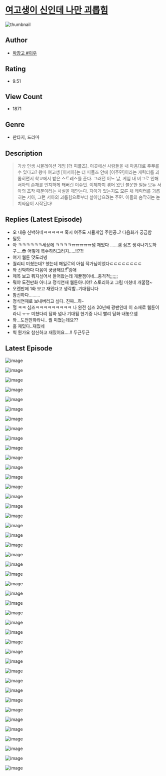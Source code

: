 # [여고생이 신인데 나만 괴롭힘](https://comic.naver.com/challenge/list?titleId=809924)
![thumbnail](https://image-comic.pstatic.net/user_contents_data/challenge_comic/2023/05/23/268616/upload_7363494466552149347_480x623.jpeg)

## Author
- [박장고 #이우](https://comic.naver.com/artistTitle?id=268616)

## Rating
- 9.51

## View Count
- 1871

## Genre
- 판타지, 드라마

## Description
> 가상 인생 시뮬레이션 게임 [더 피플즈]. 이곳에선 사람들을 내 마음대로 주무를 수 있다고? 왕따 여고생 [이서아]는 더 피플즈 안에 [이주민]이라는 캐릭터를 괴롭히면서 학교에서 받은 스트레스를 푼다. 그러던 어느 날, 게임 내 버그로 인해 서아의 존재를 인지하게 돼버린 이주민. 이제까지 겪어 왔던 불운한 일들 모두 서아의 조작 때문이라는 사실을 깨닫는다. 자아가 있는지도 모른 채 캐릭터를 괴롭히는 서아, 그런 서아의 괴롭힘으로부터 살아남으려는 주민. 이들의 숨막히는 눈치싸움이 시작된다!

## Replies (Latest Episode)
- 오 내용 신박하네ㅋㅋㅋㅋㅋ 혹시 여주도 시뮬게임 주인공..? 다음화가 궁금함
- 될듯
- 아 ㅋㅋㅋㅋㅋㅋ세상에 ㅋㅋㅋㅋㅠㅠㅠㅠㅠ넘 재밌다 ......겜 심즈 생각나기도하구....😳 어떻게 복수하려그러지.....!!??!
- 여기 웹툰 맛도리넹
- 퀄리티 미쳤는데? 했는데 해일로의 아침 작가님이었다ㄷㄷㄷㄷㄷㄷㄷㄷ
- 와 신박하다 다음이 궁금해요!̆̈!̆̈ 킹애
- 제목 보고 뭐지싶어서 들어왔는데 개꿀잼이네...충격적;;;;;;
- 뭐야 도전만화 아니고 정식연재 웹툰아니야? 스토리하고 그림 미쳤네 개꿀잼~
- 오랜만에 1화 보고 재밌다고 생각함..기대됩니다
- 참신하다.........
- 정식연재로 보내버리고 싶다. 진짜...하-
- 헐 ㅋㅋ 심즈ㅋㅋㅋㅋㅋㅋㅋㅋㅋ 나 완전 심즈 20년째 광팬인데 이 소재로 웹툰이라니 ㅜㅜ 미쳤다리 담화 넘나 기대됨 현기증 나니 빨리 담화 내놓으셈
- 와…도전만화라니.. 퀄 미쳤는데요??
- 홀 재밌다..재밌네
- 헉 뭔가요 참신하고 재밌어요....!! 두근두근

## Latest Episode
![image](https://image-comic.pstatic.net/user_contents_data/challenge_comic/2023/05/26/268616/upload_4063200570859021926.jpeg)

![image](https://image-comic.pstatic.net/user_contents_data/challenge_comic/2023/05/26/268616/upload_3978755685501461861.jpeg)

![image](https://image-comic.pstatic.net/user_contents_data/challenge_comic/2023/05/26/268616/upload_3977585985565254198.jpeg)

![image](https://image-comic.pstatic.net/user_contents_data/challenge_comic/2023/05/26/268616/upload_7292842065584468577.jpeg)

![image](https://image-comic.pstatic.net/user_contents_data/challenge_comic/2023/05/26/268616/upload_7221301242129113396.jpeg)

![image](https://image-comic.pstatic.net/user_contents_data/challenge_comic/2023/05/26/268616/upload_3761179021182001968.jpeg)

![image](https://image-comic.pstatic.net/user_contents_data/challenge_comic/2023/05/26/268616/upload_4123384345624983909.jpeg)

![image](https://image-comic.pstatic.net/user_contents_data/challenge_comic/2023/05/26/268616/upload_7377796029881935414.jpeg)

![image](https://image-comic.pstatic.net/user_contents_data/challenge_comic/2023/05/26/268616/upload_3761404415982265653.jpeg)

![image](https://image-comic.pstatic.net/user_contents_data/challenge_comic/2023/05/26/268616/upload_3618749169602278195.jpeg)

![image](https://image-comic.pstatic.net/user_contents_data/challenge_comic/2023/05/26/268616/upload_3558185895904502118.jpeg)

![image](https://image-comic.pstatic.net/user_contents_data/challenge_comic/2023/05/26/268616/upload_3544723663707256166.jpeg)

![image](https://image-comic.pstatic.net/user_contents_data/challenge_comic/2023/05/26/268616/upload_3689628301216067891.jpeg)

![image](https://image-comic.pstatic.net/user_contents_data/challenge_comic/2023/05/26/268616/upload_7148677378094413616.jpeg)

![image](https://image-comic.pstatic.net/user_contents_data/challenge_comic/2023/05/26/268616/upload_3487304769983559990.jpeg)

![image](https://image-comic.pstatic.net/user_contents_data/challenge_comic/2023/05/26/268616/upload_3558459867610232629.jpeg)

![image](https://image-comic.pstatic.net/user_contents_data/challenge_comic/2023/05/26/268616/upload_3977577013381837158.jpeg)

![image](https://image-comic.pstatic.net/user_contents_data/challenge_comic/2023/05/26/268616/upload_7233403558781006133.jpeg)

![image](https://image-comic.pstatic.net/user_contents_data/challenge_comic/2023/05/26/268616/upload_4050483404690568290.jpeg)

![image](https://image-comic.pstatic.net/user_contents_data/challenge_comic/2023/05/26/268616/upload_3761407495510570593.jpeg)

![image](https://image-comic.pstatic.net/user_contents_data/challenge_comic/2023/05/26/268616/upload_7003156120691106872.jpeg)

![image](https://image-comic.pstatic.net/user_contents_data/challenge_comic/2023/05/26/268616/upload_3630575537407471715.jpeg)

![image](https://image-comic.pstatic.net/user_contents_data/challenge_comic/2023/05/26/268616/upload_3559643818278204723.jpeg)

![image](https://image-comic.pstatic.net/user_contents_data/challenge_comic/2023/05/26/268616/upload_7291947063119798832.jpeg)

![image](https://image-comic.pstatic.net/user_contents_data/challenge_comic/2023/05/26/268616/upload_4135484446004032309.jpeg)

![image](https://image-comic.pstatic.net/user_contents_data/challenge_comic/2023/05/26/268616/upload_4120851264071415653.jpeg)

![image](https://image-comic.pstatic.net/user_contents_data/challenge_comic/2023/05/26/268616/upload_3907212642215867702.jpeg)

![image](https://image-comic.pstatic.net/user_contents_data/challenge_comic/2023/05/26/268616/upload_3905294204194087473.jpeg)

![image](https://image-comic.pstatic.net/user_contents_data/challenge_comic/2023/05/26/268616/upload_3618189727812368689.jpeg)

![image](https://image-comic.pstatic.net/user_contents_data/challenge_comic/2023/05/26/268616/upload_3544668692507944503.jpeg)

![image](https://image-comic.pstatic.net/user_contents_data/challenge_comic/2023/05/26/268616/upload_3761181228798128993.jpeg)

![image](https://image-comic.pstatic.net/user_contents_data/challenge_comic/2023/05/26/268616/upload_3618751586897191780.jpeg)

![image](https://image-comic.pstatic.net/user_contents_data/challenge_comic/2023/05/26/268616/upload_7378696301550395697.jpeg)

![image](https://image-comic.pstatic.net/user_contents_data/challenge_comic/2023/05/26/268616/upload_7219886364679352371.jpeg)

![image](https://image-comic.pstatic.net/user_contents_data/challenge_comic/2023/05/26/268616/upload_3991656234036453936.jpeg)

![image](https://image-comic.pstatic.net/user_contents_data/challenge_comic/2023/05/26/268616/upload_7306071376588452151.jpeg)

![image](https://image-comic.pstatic.net/user_contents_data/challenge_comic/2023/05/26/268616/upload_4051048777760782392.jpeg)

![image](https://image-comic.pstatic.net/user_contents_data/challenge_comic/2023/05/26/268616/upload_7365698103421461300.jpeg)

![image](https://image-comic.pstatic.net/user_contents_data/challenge_comic/2023/05/26/268616/upload_7003150438580577637.jpeg)

![image](https://image-comic.pstatic.net/user_contents_data/challenge_comic/2023/05/26/268616/upload_3991935728985848161.jpeg)

![image](https://image-comic.pstatic.net/user_contents_data/challenge_comic/2023/05/26/268616/upload_4135821123507074657.jpeg)

![image](https://image-comic.pstatic.net/user_contents_data/challenge_comic/2023/05/26/268616/upload_3630524956315564083.jpeg)

![image](https://image-comic.pstatic.net/user_contents_data/challenge_comic/2023/05/26/268616/upload_7219333301686789729.jpeg)

